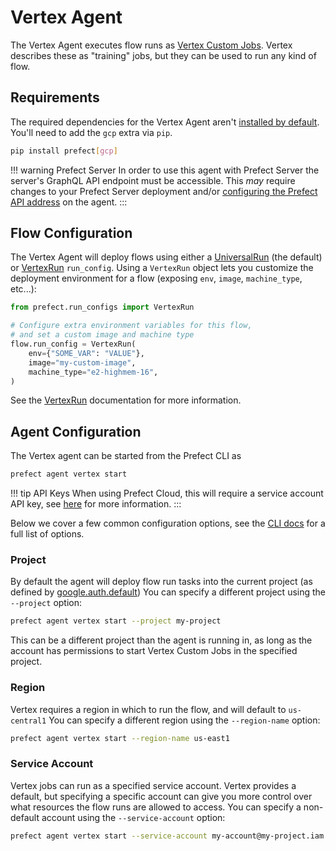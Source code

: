 # Vertex Agent

The Vertex Agent executes flow runs as [Vertex Custom Jobs](https://cloud.google.com/vertex-ai/docs/training/create-custom-job).
Vertex describes these as "training" jobs, but they can be used to run any kind of flow.

## Requirements

The required dependencies for the Vertex Agent aren't [installed by
default](/core/getting_started/installation.md). You'll
need to add the `gcp` extra via `pip`. 

```bash
pip install prefect[gcp]
```

!!! warning Prefect Server
    In order to use this agent with Prefect Server the server's GraphQL API
    endpoint must be accessible. This _may_ require changes to your Prefect Server
    deployment and/or [configuring the Prefect API
    address](./overview.md#prefect-api-address) on the agent.
:::

## Flow Configuration

The Vertex Agent will deploy flows using either a
[UniversalRun](/orchestration/flow_config/run_configs.md#universalrun) (the
default) or [VertexRun](/orchestration/flow_config/run_configs.md#vertexrun)
`run_config`. Using a `VertexRun` object lets you customize the deployment
environment for a flow (exposing `env`, `image`, `machine_type`, etc...):

```python
from prefect.run_configs import VertexRun

# Configure extra environment variables for this flow,
# and set a custom image and machine type
flow.run_config = VertexRun(
    env={"SOME_VAR": "VALUE"},
    image="my-custom-image",
    machine_type="e2-highmem-16",
)
```

See the [VertexRun](/orchestration/flow_config/run_configs.md#vertexrun)
documentation for more information.

## Agent Configuration

The Vertex agent can be started from the Prefect CLI as

```bash
prefect agent vertex start
```

!!! tip API Keys <Badge text="Cloud"/>
    When using Prefect Cloud, this will require a service account API key, see
    [here](./overview.md#api_keys) for more information.
:::

Below we cover a few common configuration options, see the [CLI
docs](/api/latest/cli/agent.md#vertex-start) for a full list of options.

### Project

By default the agent will deploy flow run tasks into the current project (as defined by [google.auth.default](https://google-auth.readthedocs.io/en/latest/reference/google.auth.html))
You can specify a different project using the `--project` option:

```bash
prefect agent vertex start --project my-project
```

This can be a different project than the agent is running in, as long as the account has permissions
to start Vertex Custom Jobs in the specified project.

### Region

Vertex requires a region in which to run the flow, and will default to `us-central1`
You can specify a different region using the `--region-name` option:

```bash
prefect agent vertex start --region-name us-east1
```

### Service Account

Vertex jobs can run as a specified service account. Vertex provides a default, but specifying a specific
account can give you more control over what resources the flow runs are allowed to access.
You can specify a non-default account using the `--service-account` option:

```bash
prefect agent vertex start --service-account my-account@my-project.iam.gserviceaccount.com
```

